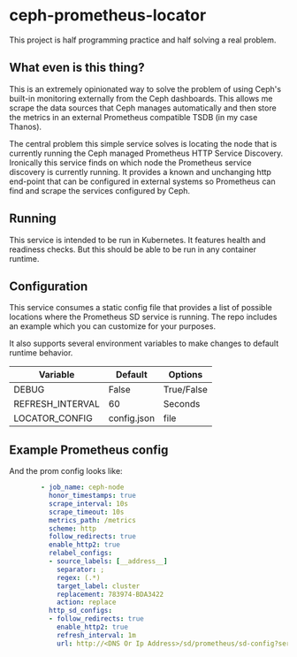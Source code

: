 # ceph-prometheus-locator

This project is half programming practice and half solving a real problem. 

## What even is this thing?

This is an extremely opinionated way to solve the problem of using Ceph's built-in 
monitoring externally from the Ceph dashboards. This allows me scrape the data sources
that Ceph manages automatically and then store the metrics in an external Prometheus 
compatible TSDB (in my case Thanos). 

The central problem this simple service solves is locating the node that is currently
running the Ceph managed Prometheus HTTP Service Discovery. Ironically this service 
finds on which node the Prometheus service discovery is currently running. It provides 
a known and unchanging http end-point that can be configured in external systems so 
Prometheus can find and scrape the services configured by Ceph.   

## Running

This service is intended to be run in Kubernetes. It features health and readiness checks.
But this should be able to be run in any container runtime. 

## Configuration 

This service consumes a static config file that provides a list of possible locations 
where the Prometheus SD service is running. The repo includes an example which you can 
customize for your purposes. 

It also supports several environment variables to make changes to default runtime 
behavior.

| Variable          | Default | Options    |
| ----------------- | ------- | ---------- | 
| DEBUG             | False   | True/False |
| REFRESH_INTERVAL  | 60      | Seconds    |
| LOCATOR_CONFIG    | config.json | file   |


## Example Prometheus config

And the prom config looks like:

```yaml
        - job_name: ceph-node
          honor_timestamps: true
          scrape_interval: 10s
          scrape_timeout: 10s
          metrics_path: /metrics
          scheme: http
          follow_redirects: true
          enable_http2: true
          relabel_configs:
          - source_labels: [__address__]
            separator: ;
            regex: (.*)
            target_label: cluster
            replacement: 783974-BDA3422
            action: replace
          http_sd_configs:
          - follow_redirects: true
            enable_http2: true
            refresh_interval: 1m
            url: http://<DNS Or Ip Address>/sd/prometheus/sd-config?service=node-exporter
```
